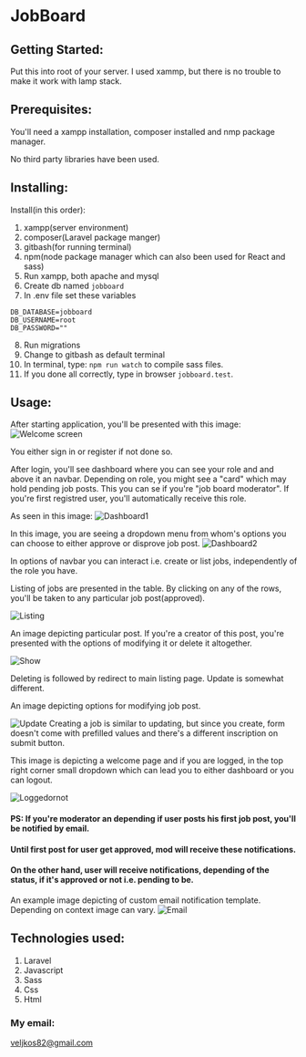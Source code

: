# JobBoard

## Getting Started:
Put this into root of your server. I used xammp, but there is no trouble to make it work with lamp stack.

## Prerequisites:
You'll need a xampp installation, composer installed and nmp package manager. 

No third party libraries have been used.

## Installing:

Install(in this order):

1. xampp(server environment)
2. composer(Laravel package manger)
3. gitbash(for running terminal)
4. npm(node package manager which can also been used for React and sass)
5. Run xampp, both apache and mysql
6. Create db named `jobboard`
7. In .env file set these variables
```
DB_DATABASE=jobboard
DB_USERNAME=root
DB_PASSWORD=""
```
8. Run migrations
9. Change to gitbash as default terminal
10. In terminal, type: `npm run watch` to compile sass files.
11. If you done all correctly, type in browser `jobboard.test`.

## Usage:

After starting application, you'll be presented with this image:
![Welcome screen](1.png)

You either sign in or register if not done so.

After login, you'll see dashboard where you can see your role and and above it an navbar. Depending on role, you might see a "card" which may hold pending job posts. This you can se if you're "job board moderator". If you're first registred user, you'll automatically receive this role.

As seen in this image:
![Dashboard1](2.png)

In this image, you are seeing a dropdown menu from whom's options you can choose to either approve or disprove job post. 
![Dashboard2](6.png)

In options of navbar you can interact i.e. create or list jobs, independently of the role you have. 

Listing of jobs are presented in the table. By clicking on any of the rows, you'll be taken to any particular job post(approved).

![Listing](3.png)

An image depicting particular post. If you're a creator of this post, you're presented with the options of modifying it or delete it altogether. 

![Show](4.png)

Deleting is followed by redirect to main listing page.
Update is somewhat different.

An image depicting options for modifying job post. 

![Update](5.png)
Creating a job is similar to updating, but since you create, form doesn't come with prefilled values and there's a different inscription on submit button.

This image is depicting a welcome page and if you are logged, in the top right corner small dropdown which can lead you to either dashboard or you can logout.

![Loggedornot](7.png)

#### PS: If you're moderator an depending if user posts his first job post, you'll be notified by email. 
#### Until first post for user get approved, mod will receive these notifications.
#### On the other hand, user will receive notifications, depending of the status, if it's approved or not i.e. pending to be.

An example image depicting of custom email notification template. Depending on context image can vary.
![Email](8.png)

## Technologies used:

1. Laravel
2. Javascript
3. Sass
4. Css
5. Html

### My email:
veljkos82@gmail.com



